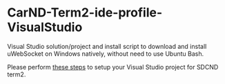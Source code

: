 # CarND-Term2-ide-profile-VisualStudio
Visual Studio solution/project and install script to download and install uWebSocket on Windows natively, without need to use Ubuntu Bash.

Please perform [these steps](/VisualStudio/README.md) to setup your Visual Studio project for SDCND term2.
